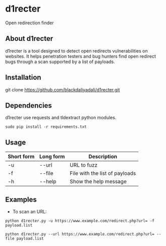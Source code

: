 # d1recter
Open redirection finder


## About d1recter

d1recter is a tool designed to detect open redirects vulnerabilities on websites. It helps penetration testers and bug hunters find open redirect bugs through a scan supported by a list of payloads.




## Installation
git clone https://github.com/blackdaliyadali/d1recter.git

## Dependencies
d1recter use requests and tldextract python modules.
```
sudo pip install -r requirements.txt
```

## Usage
| Short form | Long form | Description |
| --- | --- | --- |
| -u | --url | URL to fuzz |
| -f | --file | File with the list of payloads |
| -h | --help | Show the help message |

## Examples
* To scan an URL:
```
python d1recter.py -u https://www.example.com/redirect.php?url= -f payload.list
```
```
python d1recter.py --url https://www.example.com/redirect.php?url= --file payload.list
```
